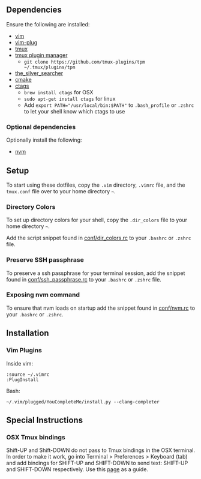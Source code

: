 ## Dependencies
Ensure the following are installed:

* [vim](http://www.vim.org/download.php)
* [vim-plug](https://github.com/junegunn/vim-plug)
* [tmux](https://tmux.github.io/)
* [tmux plugin manager](https://github.com/tmux-plugins/tpm)
    * `git clone https://github.com/tmux-plugins/tpm ~/.tmux/plugins/tpm`
* [the_silver_searcher](https://github.com/ggreer/the_silver_searcher)
* [cmake](https://cmake.org/)
* [ctags](http://ctags.sourceforge.net/)
  * `brew install ctags` for OSX
  * `sudo apt-get install ctags` for linux
  * Add `export PATH="/usr/local/bin:$PATH"` to `.bash_profile` or `.zshrc` to let your shell know which ctags to use

### Optional dependencies
Optionally install the following:

* [nvm](https://github.com/creationix/nvm)

## Setup
To start using these dotfiles, copy the `.vim` directory, `.vimrc` file, and the `tmux.conf` file over to your home directory `~`.

### Directory Colors
To set up directory colors for your shell, copy the `.dir_colors` file to your home directory `~`.

Add the script snippet found in [conf/dir_colors.rc](conf/dir_colors.rc) to your `.bashrc` or `.zshrc` file.

### Preserve SSH passphrase
To preserve a ssh passphrase for your terminal session, add the snippet found in [conf/ssh_passphrase.rc](conf/ssh_passphrase.rc) to your `.bashrc` or `.zshrc` file.

### Exposing nvm command
To ensure that nvm loads on startup add the snippet found in [conf/nvm.rc](conf/nvm.rc) to your `.bashrc` or `.zshrc`.

## Installation

### Vim Plugins
Inside vim:
```
:source ~/.vimrc
:PlugInstall 
```

Bash:
```
~/.vim/plugged/YouCompleteMe/install.py --clang-completer
```

## Special Instructions

### OSX Tmux bindings
Shift-UP and Shift-DOWN do not pass to Tmux bindings in the OSX terminal. In order to make it work, go into Terminal > Preferences > Keyboard (tab) and add bindings for SHIFT-UP and SHIFT-DOWN to send text: SHIFT-UP and SHIFT-DOWN respectively. Use this [page](http://superuser.com/questions/841391/os-x-terminal-eating-the-shift-key) as a guide.


